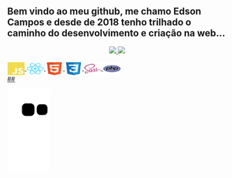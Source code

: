 ## Bem vindo ao meu github, me chamo Edson Campos e desde de 2018 tenho trilhado o caminho do desenvolvimento e criação na web...
<div align="center">
  <a href="https://github.com/devwebEd">
  <img height="180em" src="https://github-readme-stats.vercel.app/api?username=devwebEd&show_icons=true&theme=dracula&include_all_commits=true&count_private=true"/>
  <img height="180em" src="https://github-readme-stats.vercel.app/api/top-langs/?username=devwebEd&layout=compact&langs_count=7&theme=dracula"/>
</div>

  <div style="display: inline_block"><br>
  <img align="center" alt="Ed-Js" height="30" width="40" src="https://raw.githubusercontent.com/devicons/devicon/master/icons/javascript/javascript-plain.svg">
  <img align="center" alt="Ed-Vuejs" height="30" width="40" src="https://raw.githubusercontent.com/devicons/devicon/master/icons/react/react-original.svg">
  <img align="center" alt="Ed-HTML" height="30" width="40" src="https://raw.githubusercontent.com/devicons/devicon/master/icons/html5/html5-original.svg">
  <img align="center" alt="Ed-CSS" height="30" width="40" src="https://raw.githubusercontent.com/devicons/devicon/master/icons/css3/css3-original.svg">
  <img align="center" alt="Ed-Sass" height="30" width="40" src="https://raw.githubusercontent.com/devicons/devicon/master/icons/sass/sass-original.svg">
  <img align="center" alt="Ed-php" height="30" width="40" src="https://raw.githubusercontent.com/devicons/devicon/master/icons/php/php-original.svg">
<!--   <img align="right" alt="Ed-pic" height="150" style="border-radius:50px;" src="https://instagram.fguz1-1.fna.fbcdn.net/v/t51.2885-19/279543138_1081444489462695_4549549341280917493_n.jpg?stp=dst-jpg_s320x320&_nc_ht=instagram.fguz1-1.fna.fbcdn.net&_nc_cat=103&_nc_ohc=w7dqKLSgftcAX9nmY3R&tn=jdlxvkgVHQrs1zIN&edm=ALwy07oBAAAA&ccb=7-4&oh=00_AT_5rofA3Zz1C1wYXgBkNPNNn-4OKR8VvIdjxk1BwVPzHw&oe=627518B3&_nc_sid=261c40"> -->
</div>
  ##
 
<div> 
<!--   <a href="https://www.youtube.com/channel/UC_-uuuZbY0AAt9CViNzvc-Q" target="_blank"><img src="https://img.shields.io/badge/YouTube-FF0000?style=for-the-badge&logo=youtube&logoColor=white" target="_blank"></a>
  <a href="https://www.instagram.com/edson.devweb" target="_blank"><img src="https://img.shields.io/badge/-Instagram-%23E4405F?style=for-the-badge&logo=instagram&logoColor=white" target="_blank"></a>
 	<a href="https://www.twitch.tv/rafaballerinii" target="_blank"><img src="https://img.shields.io/badge/Twitch-9146FF?style=for-the-badge&logo=twitch&logoColor=white" target="_blank"></a>
 <a href="https://discord.gg/wagxzStdcR" target="_blank"><img src="https://img.shields.io/badge/Discord-7289DA?style=for-the-badge&logo=discord&logoColor=white" target="_blank"></a> 
  <a href = "mailto:edson.devweb@gmail.com"><img src="https://img.shields.io/badge/-Gmail-%23333?style=for-the-badge&logo=gmail&logoColor=white" target="_blank"></a>
  <a href="https://www.linkedin.com/in/edson-campos-1054a222a" target="_blank"><img src="https://img.shields.io/badge/-LinkedIn-%230077B5?style=for-the-badge&logo=linkedin&logoColor=white" target="_blank"></a>  -->
 
  ![Snake animation](https://github.com/rafaballerini/rafaballerini/blob/output/github-contribution-grid-snake.svg)
 
</div>

